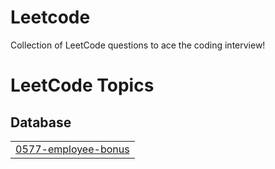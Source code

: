 # Leetcode
Collection of LeetCode questions to ace the coding interview!

<!---LeetCode Topics Start-->
# LeetCode Topics
## Database
|  |
| ------- |
| [0577-employee-bonus](https://github.com/pavankumar6174q/Leetcode/tree/master/0577-employee-bonus) |
<!---LeetCode Topics End-->